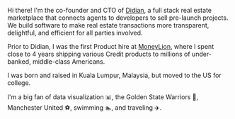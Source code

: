 Hi there! I'm the co-founder and CTO of [Didian](https://www.mydidian.com), a full stack real estate marketplace that connects agents to developers to sell pre-launch projects. We build software to make real estate transactions more transparent, delightful, and efficient for all parties involved. 

Prior to Didian, I was the first Product hire at [MoneyLion](https://www.moneylion.com), where I spent close to 4 years shipping various Credit products to millions of under-banked, middle-class Americans. 

I was born and raised in Kuala Lumpur, Malaysia, but moved to the US for college. 

I'm a big fan of data visualization 📊, the Golden State Warriors 🏀, Manchester United ⚽, swimming 🏊, and traveling ✈️.  



